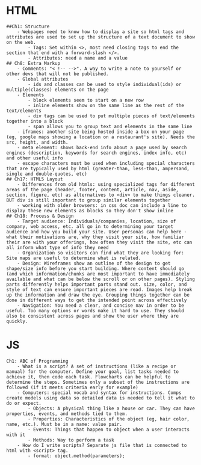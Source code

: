 # HTML
    ##Ch1: Structure
        - Webpages need to know how to display a site so html tags and attributes are used to set up the structure of a text document to show on the web. 
            - Tags: Set within <>, most need closing tags to end the section that end with a forward-slash </>. 
            - Attributes: need a name and a value
    ## Ch8: Extra Markup
        - Comments: "< !-- -->". A way to write a note to yourself or other devs that will not be published.
        - Global attributes
            - ids and classes can be used to style individual(ids) or multiple(classes) elements on the page
        - Elements
            - block elements seem to start on a new row
            - inline elements show on the same line as the rest of the text/elements
            - div tags can be used to put multiple pieces of text/elements together into a block
            - span allows you to group text and elements in the same line
        - iframes: another site being hosted inside a box on your page (eg, google maps showing a location on a restaurant's site). Needs the src, height, and width.
        - meta element: shows back-end info about a page used by search engines (description, keywords for search engines, index info, etc) and other useful info
        - escape characters must be used when including special characters that are typically used by html (greater-than, less-than, ampersand, single and double-quotes, etc)
    ## Ch17: HTML5 Layout
        - Differences from old htmls: using specialized tags for different areas of the page (header, footer, content, article, nav, aside, section, figure, etc) as alternatives to <div> to make things cleaner. BUT div is still important to group similar elements together
        - working with older browsers: in css doc can include a line to display these new elements as blocks so they don't show inline
    ## Ch18: Process & Design
        - Target audience: Individuals/companies, location, size of company, web access, etc. all go in to determining your target audience and how you build your site. User personas can help here - what their motivations are, why they visit your site, how familiar their are with your offerings, how often they visit the site, etc can all inform what type of info they need
        - Organization so visitors can find what they are looking for: Site maps are useful to determine what is related. 
        - Design: Wireframes show an outline of the design to get shape/size info before you start building. Where content should go (and which information/chunks are most important to have immediately available and what can be below the scroll or on other pages). Styling parts differently helps important parts stand out. size, color, and style of text can ensure important pieces are read. Images help break up the information and draw the eye. Grouping things together can be done in different ways to get the intended point across effectively
        - Navigation: You need a clear, and concise nav in order to be useful. Too many options or words make it hard to use. They should also be consistent across pages and show the user where they are quickly.
# JS
    Ch1: ABC of Programming
        - What is a script? A set of instructions (like a recipe or manual) for the computer. Define your goal, list tasks needed to achieve it, then code each task. Flowcharts can be helpful to determine the steps. Sometimes only a subset of the instructions are followed (if it meets criteria early for example)
        - Computers: special vocab and syntax for instructions. Comps create models using data so detailed data is needed to tell it what to do or expect.
            - Objects: A physical thing like a house or car. They can have properties, events, and methods tied to them.
            - Properties: Characteristics of the object (eg, hair color, name, etc.). Must be in a name: value pair.
            - Events: Things that happen to object when a user interacts with it
            - Methods: Way to perform a task
        - How do I write scripts? Separate js file that is connected to html with <script> tag.
            - format: object.method(parameters);
